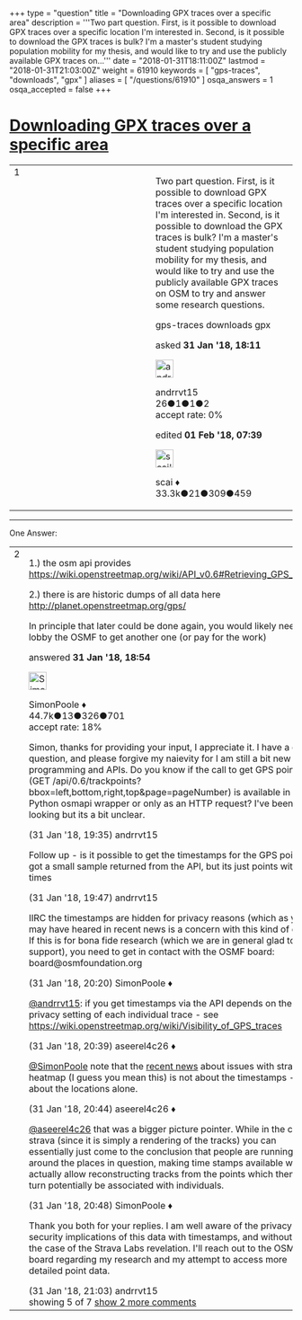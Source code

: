 +++
type = "question"
title = "Downloading GPX traces over a specific area"
description = '''Two part question. First, is it possible to download GPX traces over a specific location I&#x27;m interested in. Second, is it possible to download the GPX traces is bulk? I&#x27;m a master&#x27;s student studying population mobility for my thesis, and would like to try and use the publicly available GPX traces on...'''
date = "2018-01-31T18:11:00Z"
lastmod = "2018-01-31T21:03:00Z"
weight = 61910
keywords = [ "gps-traces", "downloads", "gpx" ]
aliases = [ "/questions/61910" ]
osqa_answers = 1
osqa_accepted = false
+++

<div class="headNormal">

# [Downloading GPX traces over a specific area](/questions/61910/downloading-gpx-traces-over-a-specific-area)

</div>

<div id="main-body">

<div id="askform">

<table id="question-table" style="width:100%;">
<colgroup>
<col style="width: 50%" />
<col style="width: 50%" />
</colgroup>
<tbody>
<tr>
<td style="width: 30px; vertical-align: top"><div class="vote-buttons">
<span id="post-61910-upvote" class="ajax-command post-vote up" rel="nofollow" title="I like this post (click again to cancel)"> </span>
<div id="post-61910-score" class="post-score" title="current number of votes">
1
</div>
<span id="post-61910-downvote" class="ajax-command post-vote down" rel="nofollow" title="I dont like this post (click again to cancel)"> </span> <span id="favorite-mark" class="ajax-command favorite-mark" rel="nofollow" title="mark/unmark this question as favorite (click again to cancel)"> </span>
<div id="favorite-count" class="favorite-count">
&#10;</div>
</div></td>
<td><div id="item-right">
<div class="question-body">
<p>Two part question. First, is it possible to download GPX traces over a specific location I'm interested in. Second, is it possible to download the GPX traces is bulk? I'm a master's student studying population mobility for my thesis, and would like to try and use the publicly available GPX traces on OSM to try and answer some research questions.</p>
</div>
<div id="question-tags" class="tags-container tags">
<span class="post-tag tag-link-gps-traces" rel="tag" title="see questions tagged &#39;gps-traces&#39;">gps-traces</span> <span class="post-tag tag-link-downloads" rel="tag" title="see questions tagged &#39;downloads&#39;">downloads</span> <span class="post-tag tag-link-gpx" rel="tag" title="see questions tagged &#39;gpx&#39;">gpx</span>
</div>
<div id="question-controls" class="post-controls">
&#10;</div>
<div class="post-update-info-container">
<div class="post-update-info post-update-info-user">
<p>asked <strong>31 Jan '18, 18:11</strong></p>
<img src="https://secure.gravatar.com/avatar/a592226cfd2c4487b3887d73c5b88de2?s=32&amp;d=identicon&amp;r=g" class="gravatar" width="32" height="32" alt="andrrvt15&#39;s gravatar image" />
<p><span>andrrvt15</span><br />
<span class="score" title="26 reputation points">26</span><span title="1 badges"><span class="badge1">●</span><span class="badgecount">1</span></span><span title="1 badges"><span class="silver">●</span><span class="badgecount">1</span></span><span title="2 badges"><span class="bronze">●</span><span class="badgecount">2</span></span><br />
<span class="accept_rate" title="Rate of the user&#39;s accepted answers">accept rate:</span> <span title="andrrvt15 has no accepted answers">0%</span></p>
</div>
<div class="post-update-info post-update-info-edited">
<p><span> edited <strong>01 Feb '18, 07:39</strong> </span></p>
<img src="https://secure.gravatar.com/avatar/52d3234f3be58156770e8a91d575bfbd?s=32&amp;d=identicon&amp;r=g" class="gravatar" width="32" height="32" alt="scai&#39;s gravatar image" />
<p><span>scai ♦</span><br />
<span class="score" title="33317 reputation points"><span>33.3k</span></span><span title="21 badges"><span class="badge1">●</span><span class="badgecount">21</span></span><span title="309 badges"><span class="silver">●</span><span class="badgecount">309</span></span><span title="459 badges"><span class="bronze">●</span><span class="badgecount">459</span></span></p>
</div>
</div>
<div id="comments-container-61910" class="comments-container">
&#10;</div>
<div id="comment-tools-61910" class="comment-tools">
&#10;</div>
<div class="clear">
&#10;</div>
<div id="comment-61910-form-container" class="comment-form-container">
&#10;</div>
<div class="clear">
&#10;</div>
</div></td>
</tr>
</tbody>
</table>

------------------------------------------------------------------------

<div class="tabBar">

<span id="sort-top"></span>

<div class="headQuestions">

One Answer:

</div>

</div>

<span id="61911"></span>

<div id="answer-container-61911" class="answer">

<table style="width:100%;">
<colgroup>
<col style="width: 50%" />
<col style="width: 50%" />
</colgroup>
<tbody>
<tr>
<td style="width: 30px; vertical-align: top"><div class="vote-buttons">
<span id="post-61911-upvote" class="ajax-command post-vote up" rel="nofollow" title="I like this post (click again to cancel)"> </span>
<div id="post-61911-score" class="post-score" title="current number of votes">
2
</div>
<span id="post-61911-downvote" class="ajax-command post-vote down" rel="nofollow" title="I dont like this post (click again to cancel)"> </span>
</div></td>
<td><div class="item-right">
<div class="answer-body">
<p>1.) the osm api provides <a href="https://wiki.openstreetmap.org/wiki/API_v0.6#Retrieving_GPS_points">https://wiki.openstreetmap.org/wiki/API_v0.6#Retrieving_GPS_points</a></p>
<p>2.) there is are historic dumps of all data here <a href="http://planet.openstreetmap.org/gps/">http://planet.openstreetmap.org/gps/</a></p>
<p>In principle that later could be done again, you would likely need to lobby the OSMF to get another one (or pay for the work)</p>
</div>
<div class="answer-controls post-controls">
&#10;</div>
<div class="post-update-info-container">
<div class="post-update-info post-update-info-user">
<p>answered <strong>31 Jan '18, 18:54</strong></p>
<img src="https://secure.gravatar.com/avatar/ad2513d6f8e3d709d576ace900c12fa5?s=32&amp;d=identicon&amp;r=g" class="gravatar" width="32" height="32" alt="SimonPoole&#39;s gravatar image" />
<p><span>SimonPoole ♦</span><br />
<span class="score" title="44667 reputation points"><span>44.7k</span></span><span title="13 badges"><span class="badge1">●</span><span class="badgecount">13</span></span><span title="326 badges"><span class="silver">●</span><span class="badgecount">326</span></span><span title="701 badges"><span class="bronze">●</span><span class="badgecount">701</span></span><br />
<span class="accept_rate" title="Rate of the user&#39;s accepted answers">accept rate:</span> <span title="SimonPoole has 209 accepted answers">18%</span></p>
</div>
</div>
<div id="comments-container-61911" class="comments-container">
<span id="61912"></span>
<div id="comment-61912" class="comment">
<div id="post-61912-score" class="comment-score">
&#10;</div>
<div class="comment-text">
<p>Simon, thanks for providing your input, I appreciate it. I have a quick question, and please forgive my naievity for I am still a bit new to programming and APIs. Do you know if the call to get GPS points (GET /api/0.6/trackpoints?bbox=left,bottom,right,top&amp;page=pageNumber) is available in the Python osmapi wrapper or only as an HTTP request? I've been looking but its a bit unclear.</p>
</div>
<div id="comment-61912-info" class="comment-info">
<span class="comment-age">(31 Jan '18, 19:35)</span> <span class="comment-user userinfo">andrrvt15</span>
</div>
</div>
<span id="61913"></span>
<div id="comment-61913" class="comment">
<div id="post-61913-score" class="comment-score">
&#10;</div>
<div class="comment-text">
<p>Follow up - is it possible to get the timestamps for the GPS points? I got a small sample returned from the API, but its just points without times</p>
</div>
<div id="comment-61913-info" class="comment-info">
<span class="comment-age">(31 Jan '18, 19:47)</span> <span class="comment-user userinfo">andrrvt15</span>
</div>
</div>
<span id="61914"></span>
<div id="comment-61914" class="comment">
<div id="post-61914-score" class="comment-score">
&#10;</div>
<div class="comment-text">
<p>IIRC the timestamps are hidden for privacy reasons (which as you may have heared in recent news is a concern with this kind of data). If this is for bona fide research (which we are in general glad to support), you need to get in contact with the OSMF board: board@osmfoundation.org</p>
</div>
<div id="comment-61914-info" class="comment-info">
<span class="comment-age">(31 Jan '18, 20:20)</span> <span class="comment-user userinfo">SimonPoole ♦</span>
</div>
</div>
<span id="61916"></span>
<div id="comment-61916" class="comment">
<div id="post-61916-score" class="comment-score">
&#10;</div>
<div class="comment-text">
<p><a href="https://help.openstreetmap.org/users/14696/andrrvt15">@andrrvt15</a>: if you get timestamps via the API depends on the privacy setting of each individual trace - see <a href="https://wiki.openstreetmap.org/wiki/Visibility_of_GPS_traces">https://wiki.openstreetmap.org/wiki/Visibility_of_GPS_traces</a></p>
</div>
<div id="comment-61916-info" class="comment-info">
<span class="comment-age">(31 Jan '18, 20:39)</span> <span class="comment-user userinfo">aseerel4c26 ♦</span>
</div>
</div>
<span id="61917"></span>
<div id="comment-61917" class="comment">
<div id="post-61917-score" class="comment-score">
&#10;</div>
<div class="comment-text">
<p><a href="https://help.openstreetmap.org/users/2053/simonpoole">@SimonPoole</a> note that the <a href="https://www.technologyreview.com/s/610090/stravas-privacy-pr-nightmare-shows-why-you-cant-trust-social-fitness-apps-to-protect-your/">recent news</a> about issues with strava's heatmap (I guess you mean this) is not about the timestamps - it is about the locations alone.</p>
</div>
<div id="comment-61917-info" class="comment-info">
<span class="comment-age">(31 Jan '18, 20:44)</span> <span class="comment-user userinfo">aseerel4c26 ♦</span>
</div>
</div>
<span id="61918"></span>
<div id="comment-61918" class="comment not_top_scorer">
<div id="post-61918-score" class="comment-score">
&#10;</div>
<div class="comment-text">
<p><a href="https://help.openstreetmap.org/users/5179/aseerel4c26">@aseerel4c26</a> that was a bigger picture pointer. While in the case of strava (since it is simply a rendering of the tracks) you can essentially just come to the conclusion that people are running around the places in question, making time stamps available would actually allow reconstructing tracks from the points which then in turn potentially be associated with individuals.</p>
</div>
<div id="comment-61918-info" class="comment-info">
<span class="comment-age">(31 Jan '18, 20:48)</span> <span class="comment-user userinfo">SimonPoole ♦</span>
</div>
</div>
<span id="61919"></span>
<div id="comment-61919" class="comment not_top_scorer">
<div id="post-61919-score" class="comment-score">
&#10;</div>
<div class="comment-text">
<p>Thank you both for your replies. I am well aware of the privacy and security implications of this data with timestamps, and without - in the case of the Strava Labs revelation. I'll reach out to the OSMF board regarding my research and my attempt to access more detailed point data.</p>
</div>
<div id="comment-61919-info" class="comment-info">
<span class="comment-age">(31 Jan '18, 21:03)</span> <span class="comment-user userinfo">andrrvt15</span>
</div>
</div>
</div>
<div id="comment-tools-61911" class="comment-tools">
<span class="comments-showing"> showing 5 of 7 </span> <a href="#" class="show-all-comments-link">show 2 more comments</a>
</div>
<div class="clear">
&#10;</div>
<div id="comment-61911-form-container" class="comment-form-container">
&#10;</div>
<div class="clear">
&#10;</div>
</div></td>
</tr>
</tbody>
</table>

</div>

<div class="paginator-container-left">

</div>

</div>

</div>

